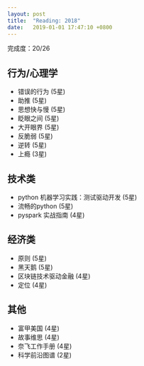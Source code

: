 ```yaml
---
layout: post
title:  "Reading: 2018"
date:   2019-01-01 17:47:10 +0800
---
```


完成度：20/26

## 行为/心理学

* 错误的行为 (5星)
* 助推 (5星)
* 思想快与慢 (5星)
* 眨眼之间 (5星)
* 大开眼界 (5星)
* 反脆弱 (5星)
* 逆转 (5星)
* 上瘾 (3星)

## 技术类

* python 机器学习实践：测试驱动开发 (5星)
* 流畅的python (5星)
* pyspark 实战指南 (4星)

## 经济类

* 原则 (5星)
* 黑天鹅 (5星)
* 区块链技术驱动金融 (4星)
* 定位 (4星)

## 其他

* 富甲美国 (4星)
* 故事维思 (4星)
* 奈飞工作手册  (4星)
* 科学前沿图谱 (2星)

